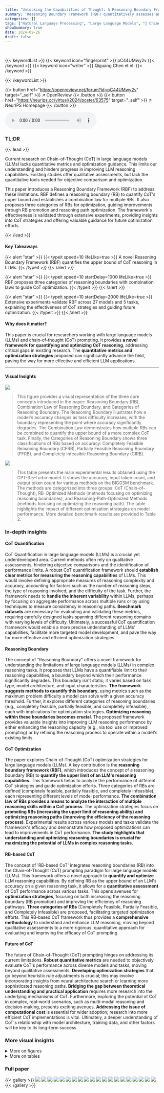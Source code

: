 ```yaml
---
title: "Unlocking the Capabilities of Thought: A Reasoning Boundary Framework to Quantify and Optimize Chain-of-Thought"
summary: "Reasoning Boundary Framework (RBF) quantitatively assesses and optimizes chain-of-thought (CoT) in LLMs, offering novel metrics and optimization strategies validated across various models and tasks."
categories: []
tags: ["Natural Language Processing", "Large Language Models", "🏢 Chinese University of Hong Kong",]
showSummary: true
date: 2024-09-26
draft: false
---
```


<br>

{{< keywordList >}}
{{< keyword icon="fingerprint" >}} pC44UMwy2v {{< /keyword >}}
{{< keyword icon="writer" >}} Qiguang Chen et el. {{< /keyword >}}
 
{{< /keywordList >}}

{{< button href="https://openreview.net/forum?id=pC44UMwy2v" target="_self" >}}
↗ OpenReview
{{< /button >}}
{{< button href="https://neurips.cc/virtual/2024/poster/93575" target="_self" >}}
↗ NeurIPS Homepage
{{< /button >}}


<audio controls>
    <source src="https://ai-paper-reviewer.com/pC44UMwy2v/podcast.wav" type="audio/wav">
    Your browser does not support the audio element.
</audio>


### TL;DR


{{< lead >}}

Current research on Chain-of-Thought (CoT) in large language models (LLMs) lacks quantitative metrics and optimization guidance. This limits our understanding and hinders progress in improving LLM reasoning capabilities.  Existing studies offer qualitative assessments, but lack the quantitative tools needed for objective comparison and optimization.

This paper introduces a Reasoning Boundary Framework (RBF) to address these limitations. RBF defines a reasoning boundary (RB) to quantify CoT's upper bound and establishes a combination law for multiple RBs.  It also proposes three categories of RBs for optimization, guiding improvements through RB promotion and reasoning path optimization. The framework's effectiveness is validated through extensive experiments, providing insights into CoT strategies and offering valuable guidance for future optimization efforts.

{{< /lead >}}


#### Key Takeaways

{{< alert "star" >}}
{{< typeit speed=10 lifeLike=true >}} A novel Reasoning Boundary Framework (RBF) quantifies the upper bound of CoT reasoning in LLMs. {{< /typeit >}}
{{< /alert >}}

{{< alert "star" >}}
{{< typeit speed=10 startDelay=1000 lifeLike=true >}} RBF proposes three categories of reasoning boundaries with combination laws to guide CoT optimization. {{< /typeit >}}
{{< /alert >}}

{{< alert "star" >}}
{{< typeit speed=10 startDelay=2000 lifeLike=true >}} Extensive experiments validate RBF across 27 models and 5 tasks, explaining the effectiveness of CoT strategies and guiding future optimization. {{< /typeit >}}
{{< /alert >}}

#### Why does it matter?
This paper is crucial for researchers working with large language models (LLMs) and chain-of-thought (CoT) prompting.  It provides **a novel framework for quantifying and optimizing CoT reasoning**, addressing critical gaps in existing research. The **quantitative metrics and optimization strategies** proposed can significantly advance the field, paving the way for more effective and efficient LLM applications.

------
#### Visual Insights



![](https://ai-paper-reviewer.com/pC44UMwy2v/figures_2_1.jpg)

> This figure provides a visual representation of the three core concepts introduced in the paper: Reasoning Boundary (RB), Combination Law of Reasoning Boundary, and Categories of Reasoning Boundary.  The Reasoning Boundary illustrates how a model's accuracy changes as task difficulty increases, with the boundary representing the point where accuracy significantly degrades. The Combination Law demonstrates how multiple RBs can be combined to quantify the upper bound of a more complex CoT task.  Finally, the Categories of Reasoning Boundary shows three classifications of RBs based on accuracy: Completely Feasible Reasoning Boundary (CFRB), Partially Feasible Reasoning Boundary (PFRB), and Completely Infeasible Reasoning Boundary (CIRB).





![](https://ai-paper-reviewer.com/pC44UMwy2v/tables_6_1.jpg)

> This table presents the main experimental results obtained using the GPT-3.5-Turbo model.  It shows the accuracy, input token count, and output token count for various methods on the BIGGSM benchmark. The methods are categorized into three groups: CoT (Chain-of-Thought), RB-Optimized Methods (methods focusing on optimizing reasoning boundaries), and Reasoning-Path-Optimized Methods (methods focusing on optimizing the reasoning path).  The table highlights the impact of different optimization strategies on model performance.  More detailed benchmark results are provided in Table 2.





### In-depth insights


#### CoT Quantification
CoT Quantification in large language models (LLMs) is a crucial yet underdeveloped area.  Current methods often rely on qualitative assessments, hindering objective comparisons and the identification of performance limits.  A robust CoT quantification framework should **establish clear metrics for measuring the reasoning capabilities** of LLMs. This would involve defining appropriate measures of reasoning complexity and accuracy, accounting for factors such as the number of reasoning steps, the type of reasoning involved, and the difficulty of the task.  Further, the framework needs to **handle the inherent variability** within LLMs, perhaps by focusing on aggregate performance across multiple runs or by using techniques to measure consistency in reasoning paths.  **Benchmark datasets** are necessary for evaluating and validating these metrics, requiring carefully designed tasks spanning different reasoning domains with varying levels of difficulty.  Ultimately, a successful CoT quantification framework would enable a more precise understanding of LLMs' capabilities, facilitate more targeted model development, and pave the way for more effective and efficient optimization strategies.

#### Reasoning Boundary
The concept of "Reasoning Boundary" offers a novel framework for understanding the limitations of large language models (LLMs) in complex reasoning tasks.  It proposes that LLMs have a quantifiable limit to their reasoning capabilities, a boundary beyond which their performance significantly degrades. This boundary isn't static; it varies based on task type, model architecture, and input characteristics. **The framework suggests methods to quantify this boundary**, using metrics such as the maximum problem difficulty a model can solve with a given accuracy threshold.  Further, it explores different categories of reasoning boundaries (e.g., completely feasible, partially feasible, and completely infeasible), each with implications for optimization strategies. **Optimizing reasoning within these boundaries becomes crucial**. The proposed framework provides valuable insights into improving LLM reasoning performance by either enhancing the reasoning capacity (e.g., via tool use or improved prompting) or by refining the reasoning process to operate within a model's existing limits.

#### CoT Optimization
The paper explores Chain-of-Thought (CoT) optimization strategies for large language models (LLMs).  A key contribution is the **reasoning boundary framework (RBF)**, which introduces the concept of a reasoning boundary (RB) to **quantify the upper limit of an LLM's reasoning capabilities**.  This framework helps to analyze the performance of different CoT strategies and guide optimization efforts. Three categories of RBs are defined (completely feasible, partially feasible, and completely infeasible), each representing different levels of model performance. **The combination law of RBs provides a means to analyze the interaction of multiple reasoning skills within a CoT process**. The optimization strategies focus on **promoting RBs (increasing the upper limit of reasoning ability) and optimizing reasoning paths (improving the efficiency of the reasoning process)**.  Experimental results across various models and tasks validate the framework's efficacy and demonstrate how proposed optimizations can lead to improvements in CoT performance.  **The study highlights that understanding and optimizing reasoning boundaries is crucial for maximizing the potential of LLMs in complex reasoning tasks.**

#### RB-based CoT
The concept of 'RB-based CoT' integrates reasoning boundaries (RB) into the Chain-of-Thought (CoT) prompting paradigm for large language models (LLMs).  This framework offers a novel approach to **quantify and optimize** LLM reasoning capabilities. By defining RB as the upper bound of an LLM's accuracy on a given reasoning task, it allows for a **quantitative assessment** of CoT performance across various tasks. This opens avenues for **optimization strategies**, focusing on both increasing the reasoning boundary (RB promotion) and improving the efficiency of reasoning pathways.  **Three categories of RBs** (Completely Feasible, Partially Feasible, and Completely Infeasible) are proposed, facilitating targeted optimization efforts. This RB-based CoT framework thus provides a **comprehensive methodology** to understand and enhance LLM reasoning, moving beyond qualitative assessments to a more rigorous, quantitative approach for evaluating and improving the efficacy of CoT prompting.

#### Future of CoT
The future of Chain-of-Thought (CoT) prompting hinges on addressing its current limitations.  **Robust quantitative metrics** are needed to objectively evaluate CoT's performance across diverse models and tasks, moving beyond qualitative assessments.  **Developing optimization strategies** that go beyond heuristic rule adjustments is crucial; this may involve incorporating insights from neural architecture search or learning more sophisticated reasoning paths. **Bridging the gap between theoretical understanding and practical application** requires more research into the underlying mechanisms of CoT.  Furthermore, exploring the potential of CoT in complex, real-world scenarios, such as multi-modal reasoning and decision-making, presents exciting avenues.  **Addressing the issue of computational cost** is essential for wider adoption; research into more efficient CoT implementations is vital.  Ultimately, a deeper understanding of CoT's relationship with model architecture, training data, and other factors will be key to its long-term success.


### More visual insights

<details>
<summary>More on figures
</summary>


![](https://ai-paper-reviewer.com/pC44UMwy2v/figures_3_1.jpg)

> This figure demonstrates the existence and rationality of the proposed reasoning boundary (RB) framework.  It shows the distribution of correct predictions for three different tasks: basic arithmetic calculation (multiplication specifically), natural language planning, and code planning.  In each case, the x-axis represents a measure of task difficulty, and the y-axis represents the model's accuracy.  The three distinct regions (Completely Feasible Reasoning Boundary, Partially Feasible Reasoning Boundary, Completely Infeasible Reasoning Boundary) in each graph visually represent varying levels of model performance as a function of reasoning difficulty. This provides evidence for the existence of a reasoning boundary for LLMs.


![](https://ai-paper-reviewer.com/pC44UMwy2v/figures_4_1.jpg)

> This figure displays the verification of the combination law of reasoning boundaries (RBs) across three different tasks: complex arithmetic calculation, mathematical reasoning, and multi-hop question answering. Each subplot shows the relationship between different RBs and the model's accuracy.  The combination law, represented mathematically in the paper, predicts how different reasoning abilities combine to influence overall task performance.  The plots demonstrate the effectiveness of this combination law in practice, showing the predicted RB boundaries closely align with the empirical results. Figure 12 in the paper provides further verification results on additional tasks.


![](https://ai-paper-reviewer.com/pC44UMwy2v/figures_5_1.jpg)

> This figure presents a nature analysis of different reasoning boundaries (RBs) categorized as Completely Feasible Reasoning Boundary (CFRB), Partially Feasible Reasoning Boundary (PFRB), and Completely Infeasible Reasoning Boundary (CIRB).  Subfigure (a) shows the accuracy distribution of generated rationales based on Auto-CoT and Zero-CoT, highlighting the varying success rates across the RB categories.  Subfigure (b) illustrates the performance enhancement through model self-consistency integrated across the different RB areas, revealing how the method improves performance specifically in PFRB (partially feasible).  Subfigure (c) shows the accuracy and quantity distribution of synthetic samples generated through Synthetic-CoT, demonstrating the model's self-awareness of its own reasoning boundaries.  The results indicate the model's capabilities and confidence level varies depending on the task difficulty, confirming the validity and relevance of the proposed reasoning boundary framework.


![](https://ai-paper-reviewer.com/pC44UMwy2v/figures_6_1.jpg)

> This figure displays the impact of Tool Usage and Program-of-Thought (PoT) on the reasoning boundary (RB). It compares the theoretical and practical values of RB for different accuracy thresholds (B≥90%, B≥80%, B<20%, B<10%). The shaded areas represent theoretical intervals for Tool Usage and PoT, while the points show practical values for vanilla CoT, PoT, and Tool Usage. The results demonstrate that Tool Usage and PoT effectively improve reasoning boundary by enhancing model performance.


![](https://ai-paper-reviewer.com/pC44UMwy2v/figures_7_1.jpg)

> This figure shows the results of experiments to verify the existence of reasoning boundaries in three different tasks: basic arithmetic calculation, natural language planning, and code planning. The plots show the relationship between the accuracy of the model and the difficulty of the task (measured by the number of planning steps or the magnitude of numbers involved). In each task, the model's performance exhibits significant variation across three distinct regions corresponding to three categories of Reasoning Boundaries: Completely Feasible Reasoning Boundary (CFRB), Partially Feasible Reasoning Boundary (PFRB), and Completely Infeasible Reasoning Boundary (CIRB). The results verify that the reasoning boundaries exist and vary across different tasks, supporting the proposed framework's main hypothesis. 


![](https://ai-paper-reviewer.com/pC44UMwy2v/figures_7_2.jpg)

> The figure displays the results of experiments conducted to verify the existence of Reasoning Boundary (RB) across three distinct tasks: basic arithmetic calculations, natural language planning, and code planning.  It visually demonstrates that LLMs exhibit varying performance levels depending on task complexity, showcasing three distinct regions of RB: completely feasible (CFRB), partially feasible (PFRB), and completely infeasible (CIRB). The graphs illustrate the relationship between accuracy and task difficulty (e.g., the number of reasoning steps or calculation magnitude), visually confirming the hypothesis that LLMs possess a reasoning boundary that limits their performance on complex reasoning tasks.


![](https://ai-paper-reviewer.com/pC44UMwy2v/figures_7_3.jpg)

> This figure shows the results of experiments designed to verify the existence of reasoning boundaries in LLMs across three different tasks: basic arithmetic calculation, natural language planning, and code planning.  Each graph shows the model's accuracy across a range of difficulty levels, revealing distinct regions where performance is high (Completely Feasible Reasoning Boundary), moderate (Partially Feasible Reasoning Boundary), and low (Completely Infeasible Reasoning Boundary).  The results support the hypothesis that LLMs have a limited capacity for complex reasoning, with performance significantly degrading beyond a certain difficulty threshold, and that this threshold varies depending on the task.


![](https://ai-paper-reviewer.com/pC44UMwy2v/figures_8_1.jpg)

> This figure displays the scaling law correlation between model parameters and the Completely Infeasible Reasoning Boundary (CIRB).  It shows how CIRB, representing the lower bound of a model's reasoning ability, changes as the number of parameters in the model increases.  The upward trend suggests that larger models, with more parameters, generally exhibit a higher CIRB.


![](https://ai-paper-reviewer.com/pC44UMwy2v/figures_8_2.jpg)

> This 3D plot visualizes the different reasoning boundaries observed in the MGSM dataset. The x-axis represents the number of planning steps (B(p)), the y-axis represents language performance (B(l)), and the z-axis represents the maximum multiplication calculation value (B(m)).  Different colors represent the three categories of reasoning boundaries: completely feasible (CFRB), partially feasible (PFRB), and completely infeasible (CIRB). The plot shows how the reasoning boundary changes with different numbers of planning steps, language performance, and calculation difficulty. This visualization helps in understanding the interplay of multiple factors in determining the overall reasoning capabilities of LLMs.


![](https://ai-paper-reviewer.com/pC44UMwy2v/figures_9_1.jpg)

> This figure shows the combination law verification of reasoning boundaries on three different GPT series models: GPT-3.5-turbo, GPT-4.0, and O1-preview.  The x-axis represents the number of planning steps, while the y-axis shows the maximum multiplication calculation value. The colored dots represent different categories of reasoning boundaries (CFRB, PFRB, CIRB) based on the accuracy of the model's predictions. The curves illustrate the boundaries separating these categories.  The figure demonstrates that the combination law for reasoning boundaries holds across different models and tasks. 


![](https://ai-paper-reviewer.com/pC44UMwy2v/figures_16_1.jpg)

> This figure shows the extended verification of the combination law of reasoning boundary on the Medical Knowledge Probing dataset.  The x-axis represents the number of planning steps, and the y-axis represents the number of medical entities.  The colored regions represent different categories of reasoning boundary (CFRB, PFRB, CIRB), based on the model's accuracy.  The points plotted show the actual results from the experiments, illustrating the relationship between the number of planning steps and medical entities in determining the reasoning boundary. This visualization confirms that the combination law accurately predicts the reasoning boundary in this complex task, demonstrating its broad applicability.


![](https://ai-paper-reviewer.com/pC44UMwy2v/figures_18_1.jpg)

> This figure shows the results of experiments designed to verify the existence of reasoning boundaries in three different tasks: basic arithmetic calculation, natural language planning, and code planning.  The plots visualize the relationship between task difficulty (e.g., number of planning steps, size of numbers) and the model's accuracy.  Distinct regions of high accuracy (Completely Feasible Reasoning Boundary), moderate accuracy (Partially Feasible Reasoning Boundary), and low accuracy (Completely Infeasible Reasoning Boundary) are observed, supporting the concept of a reasoning boundary.


![](https://ai-paper-reviewer.com/pC44UMwy2v/figures_18_2.jpg)

> This figure shows the correlation between the reasoning boundary (RB) values and the model's performance on real-world benchmarks.  Panel (a) focuses on the correlation between the Completely Infeasible Reasoning Boundary (CIRB) and performance for different general and mathematical LLMs.  Panel (b) shows the correlation between the Completely Feasible Reasoning Boundary (CFRB) and performance for different closed and open LLMs.  Appendix H provides more detailed empirical results.


![](https://ai-paper-reviewer.com/pC44UMwy2v/figures_20_1.jpg)

> This figure shows the existence of reasoning boundaries (RB) in three different tasks: basic arithmetic calculation, natural language planning, and code planning.  Each sub-figure displays the distribution of correct and incorrect predictions for various difficulty levels. For example, in (a), the x-axis represents the value of the multiplication calculation, showing high accuracy for smaller values but sharply decreasing accuracy beyond a certain threshold.  Similarly, (b) and (c) illustrate the effects of the number of planning steps in natural language and code planning tasks, respectively.  These results confirm that LLMs exhibit varying levels of reasoning capacity and limitations across different tasks.


![](https://ai-paper-reviewer.com/pC44UMwy2v/figures_21_1.jpg)

> This figure shows the results of experiments conducted to verify the existence of reasoning boundaries in three different tasks: basic arithmetic calculation, natural language planning, and code planning.  The graphs visually demonstrate that model performance varies significantly across different difficulty levels.  There are three distinct regions: high accuracy (completely feasible), moderate accuracy (partially feasible), and low accuracy (completely infeasible). This variation in performance supports the existence of reasoning boundaries as a measurable concept, reflecting limitations in the model's reasoning capabilities.


![](https://ai-paper-reviewer.com/pC44UMwy2v/figures_22_1.jpg)

> This figure shows the results of experiments designed to verify the existence of reasoning boundaries in LLMs across three different tasks: basic arithmetic calculation, natural language planning, and code planning.  The plots show the accuracy of the model's predictions as a function of the problem difficulty (measured as the number of planning steps or the magnitude of the calculation). The results demonstrate that in each task, there is a clear reasoning boundary beyond which the model's performance decreases significantly. The three distinct regions represent completely feasible reasoning boundary (CFRB), partially feasible reasoning boundary (PFRB), and completely infeasible reasoning boundary (CIRB).


</details>




<details>
<summary>More on tables
</summary>


![](https://ai-paper-reviewer.com/pC44UMwy2v/tables_23_1.jpg)
> This table shows the main experimental results obtained using the GPT-3.5-Turbo model.  It presents accuracy, input token count, and output token count for various Chain-of-Thought (CoT) methods across different tasks and models.  The results highlight the impact of various optimization techniques on the performance of large language models for complex reasoning tasks. More detailed benchmark results are available in Table 2.

![](https://ai-paper-reviewer.com/pC44UMwy2v/tables_24_1.jpg)
> This table presents the main experimental results obtained using the GPT-3.5-Turbo model.  It shows the accuracy, input tokens, and output tokens for several different methods, including the baseline Chain-of-Thought (CoT) approach and various RB-based optimization methods such as Tool Usage, Program-of-Thought (PoT), and reasoning path optimization methods.  The results highlight the impact of these methods on improving the reasoning capabilities of the model. A second table (Table 2) provides results for different benchmarks.

</details>




### Full paper

{{< gallery >}}
<img src="https://ai-paper-reviewer.com/pC44UMwy2v/1.png" class="grid-w50 md:grid-w33 xl:grid-w25" />
<img src="https://ai-paper-reviewer.com/pC44UMwy2v/2.png" class="grid-w50 md:grid-w33 xl:grid-w25" />
<img src="https://ai-paper-reviewer.com/pC44UMwy2v/3.png" class="grid-w50 md:grid-w33 xl:grid-w25" />
<img src="https://ai-paper-reviewer.com/pC44UMwy2v/4.png" class="grid-w50 md:grid-w33 xl:grid-w25" />
<img src="https://ai-paper-reviewer.com/pC44UMwy2v/5.png" class="grid-w50 md:grid-w33 xl:grid-w25" />
<img src="https://ai-paper-reviewer.com/pC44UMwy2v/6.png" class="grid-w50 md:grid-w33 xl:grid-w25" />
<img src="https://ai-paper-reviewer.com/pC44UMwy2v/7.png" class="grid-w50 md:grid-w33 xl:grid-w25" />
<img src="https://ai-paper-reviewer.com/pC44UMwy2v/8.png" class="grid-w50 md:grid-w33 xl:grid-w25" />
<img src="https://ai-paper-reviewer.com/pC44UMwy2v/9.png" class="grid-w50 md:grid-w33 xl:grid-w25" />
<img src="https://ai-paper-reviewer.com/pC44UMwy2v/10.png" class="grid-w50 md:grid-w33 xl:grid-w25" />
<img src="https://ai-paper-reviewer.com/pC44UMwy2v/11.png" class="grid-w50 md:grid-w33 xl:grid-w25" />
<img src="https://ai-paper-reviewer.com/pC44UMwy2v/12.png" class="grid-w50 md:grid-w33 xl:grid-w25" />
<img src="https://ai-paper-reviewer.com/pC44UMwy2v/13.png" class="grid-w50 md:grid-w33 xl:grid-w25" />
<img src="https://ai-paper-reviewer.com/pC44UMwy2v/14.png" class="grid-w50 md:grid-w33 xl:grid-w25" />
<img src="https://ai-paper-reviewer.com/pC44UMwy2v/15.png" class="grid-w50 md:grid-w33 xl:grid-w25" />
<img src="https://ai-paper-reviewer.com/pC44UMwy2v/16.png" class="grid-w50 md:grid-w33 xl:grid-w25" />
<img src="https://ai-paper-reviewer.com/pC44UMwy2v/17.png" class="grid-w50 md:grid-w33 xl:grid-w25" />
<img src="https://ai-paper-reviewer.com/pC44UMwy2v/18.png" class="grid-w50 md:grid-w33 xl:grid-w25" />
<img src="https://ai-paper-reviewer.com/pC44UMwy2v/19.png" class="grid-w50 md:grid-w33 xl:grid-w25" />
<img src="https://ai-paper-reviewer.com/pC44UMwy2v/20.png" class="grid-w50 md:grid-w33 xl:grid-w25" />
{{< /gallery >}}